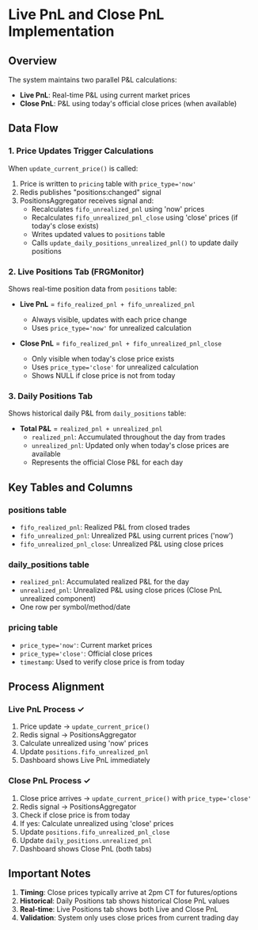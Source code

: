 # Live PnL and Close PnL Implementation

## Overview
The system maintains two parallel P&L calculations:
- **Live PnL**: Real-time P&L using current market prices
- **Close PnL**: P&L using today's official close prices (when available)

## Data Flow

### 1. Price Updates Trigger Calculations
When `update_current_price()` is called:
1. Price is written to `pricing` table with `price_type='now'`
2. Redis publishes "positions:changed" signal
3. PositionsAggregator receives signal and:
   - Recalculates `fifo_unrealized_pnl` using 'now' prices
   - Recalculates `fifo_unrealized_pnl_close` using 'close' prices (if today's close exists)
   - Writes updated values to `positions` table
   - Calls `update_daily_positions_unrealized_pnl()` to update daily positions

### 2. Live Positions Tab (FRGMonitor)
Shows real-time position data from `positions` table:
- **Live PnL** = `fifo_realized_pnl + fifo_unrealized_pnl`
  - Always visible, updates with each price change
  - Uses `price_type='now'` for unrealized calculation
  
- **Close PnL** = `fifo_realized_pnl + fifo_unrealized_pnl_close`
  - Only visible when today's close price exists
  - Uses `price_type='close'` for unrealized calculation
  - Shows NULL if close price is not from today

### 3. Daily Positions Tab
Shows historical daily P&L from `daily_positions` table:
- **Total P&L** = `realized_pnl + unrealized_pnl`
  - `realized_pnl`: Accumulated throughout the day from trades
  - `unrealized_pnl`: Updated only when today's close prices are available
  - Represents the official Close P&L for each day

## Key Tables and Columns

### positions table
- `fifo_realized_pnl`: Realized P&L from closed trades
- `fifo_unrealized_pnl`: Unrealized P&L using current prices ('now')
- `fifo_unrealized_pnl_close`: Unrealized P&L using close prices

### daily_positions table
- `realized_pnl`: Accumulated realized P&L for the day
- `unrealized_pnl`: Unrealized P&L using close prices (Close PnL unrealized component)
- One row per symbol/method/date

### pricing table
- `price_type='now'`: Current market prices
- `price_type='close'`: Official close prices
- `timestamp`: Used to verify close price is from today

## Process Alignment

### Live PnL Process ✓
1. Price update → `update_current_price()`
2. Redis signal → PositionsAggregator
3. Calculate unrealized using 'now' prices
4. Update `positions.fifo_unrealized_pnl`
5. Dashboard shows Live PnL immediately

### Close PnL Process ✓
1. Close price arrives → `update_current_price()` with `price_type='close'`
2. Redis signal → PositionsAggregator
3. Check if close price is from today
4. If yes: Calculate unrealized using 'close' prices
5. Update `positions.fifo_unrealized_pnl_close`
6. Update `daily_positions.unrealized_pnl`
7. Dashboard shows Close PnL (both tabs)

## Important Notes

1. **Timing**: Close prices typically arrive at 2pm CT for futures/options
2. **Historical**: Daily Positions tab shows historical Close PnL values
3. **Real-time**: Live Positions tab shows both Live and Close PnL
4. **Validation**: System only uses close prices from current trading day